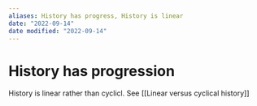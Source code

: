 ```yaml
---
aliases: History has progress, History is linear
date: "2022-09-14"
date modified: "2022-09-14"
---
```


# History has progression
History is linear rather than cyclicl. See [[Linear versus cyclical history]]
